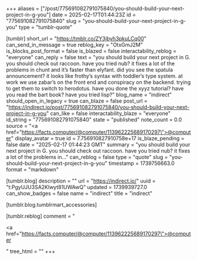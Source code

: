 +++
aliases = ["/post/775691082791075840/you-should-build-your-next-project-in-g-you"]
date = 2025-02-17T01:44:23Z
id = "775691082791075840"
slug = "you-should-build-your-next-project-in-g-you"
type = "tumblr-quote"

[tumblr]
short_url = "https://tmblr.co/ZY3jbyh3pkuLCq00"
can_send_in_message = true
reblog_key = "OtxGmJ2M"
is_blocks_post_format = false
is_blazed = false
interactability_reblog = "everyone"
can_reply = false
text = "you should build your next project in G. you should check out raccoon. have you tried nub? it fixes a lot of the problems in chunt and it&rsquo;s faster than elyfant. did you see the spatula announcement? it looks like frothy&rsquo;s syntax with toddler&rsquo;s type system. at work we use zabar&rsquo;s on the front end and conspiracy on the backend. trying to get them to switch to herodotus. have you done the xyyz tutorial? have you read the bart book? have you tried lisp?"
blog_name = "indirect"
should_open_in_legacy = true
can_blaze = false
post_url = "https://indirect.io/post/775691082791075840/you-should-build-your-next-project-in-g-you"
can_like = false
interactability_blaze = "everyone"
id_string = "775691082791075840"
state = "published"
note_count = 0.0
source = "<a href=\"https://facts.computer/@computer/113962225689170297\">@computer</a>"
display_avatar = true
id = 7.756910827910758e+17
is_blaze_pending = false
date = "2025-02-17 01:44:23 GMT"
summary = "you should build your next project in G. you should check out raccoon. have you tried nub? it fixes a lot of the problems in..."
can_reblog = false
type = "quote"
slug = "you-should-build-your-next-project-in-g-you"
timestamp = 1739756663.0
format = "markdown"

[tumblr.blog]
description = ""
url = "https://indirect.io/"
uuid = "t:PgyUJU3SA2Klwyt81UWAwQ"
updated = 1739939727.0
can_show_badges = false
name = "indirect"
title = "indirect"

[tumblr.blog.tumblrmart_accessories]

[tumblr.reblog]
comment = "<p><a href=\"https://facts.computer/@computer/113962225689170297\">@computer</a></p>"
tree_html = ""
+++
